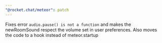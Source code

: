 ```yaml
---
"@rocket.chat/meteor": patch
---
```


Fixes error `audio.pause() is not a function` and makes the newRoomSound respect the volume set in user preferences. Also moves the code to a hook instead of meteor.startup
